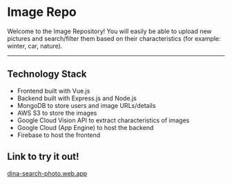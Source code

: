 # Image Repo
Welcome to the Image Repository! You will easily be able to upload new pictures and search/filter them based on their characteristics (for example: winter, car, nature).

___
## Technology Stack
- Frontend built with Vue.js
- Backend built with Express.js and Node.js
- MongoDB to store users and image URLs/details
- AWS S3 to store the images
- Google Cloud Vision API to extract characteristics of images
- Google Cloud (App Engine) to host the backend 
- Firebase to host the frontend



## Link to try it out!
[dina-search-photo.web.app](https://dina-search-photo.web.app)

